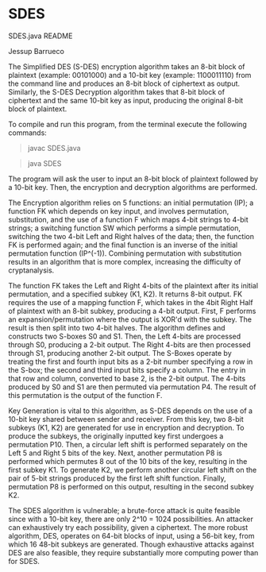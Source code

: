 # SDES

SDES.java README

Jessup Barrueco

The Simplified DES (S-DES) encryption algorithm takes an 8-bit block of plaintext (example: 00101000) and a 10-bit key (example: 1100011110) from the command line and produces an 8-bit block of ciphertext as output. Similarly, the S-DES Decryption algorithm takes that 8-bit block of ciphertext and the same 10-bit key as input, producing the original 8-bit block of plaintext.

To compile and run this program, from the terminal execute the following commands:
> javac SDES.java


> java SDES

The program will ask the user to input an 8-bit block of plaintext followed by a 10-bit key. Then, the encryption and decryption algorithms are performed.

The Encryption algorithm relies on 5 functions: an initial permutation (IP); a function FK which depends on key input, and involves permutation, substitution, and the use of a function F which maps 4-bit strings to 4-bit strings; a switching function SW which performs a simple permutation, switching the two 4-bit Left and Right halves of the data; then, the function FK is performed again; and the final function is an inverse of the initial permutation function (IP^(-1)). Combining permutation with substitution results in an algorithm that is more complex, increasing the difficulty of cryptanalysis.

The function FK takes the Left and Right 4-bits of the plaintext after its initial permutation, and a specified subkey (K1, K2). It returns 8-bit output. 
FK requires the use of a mapping function F, which takes in the 4bit Right Half of plaintext with an 8-bit subkey, producing a 4-bit output. First, F performs an expansion/permutation where the output is XOR'd with the subkey. The result is then split into two 4-bit halves. The algorithm defines and constructs two S-boxes S0 and S1. Then, the Left 4-bits are processed through S0, producing a 2-bit output. The Right 4-bits are then processed through S1, producing another 2-bit output. The S-Boxes operate by treating the first and fourth input bits as a 2-bit number specifying a row in the S-box; the second and third input bits specify a column. The entry in that row and column, converted to base 2, is the 2-bit output. The 4-bits produced by S0 and S1 are then permuted via permutation P4. The result of this permutation is the output of the function F.

Key Generation is vital to this algorithm, as S-DES depends on the use of a 10-bit key shared between sender and receiver. From this key, two 8-bit subkeys (K1, K2) are generated for use in encryption and decryption. To produce the subkeys, the originally inputted key first undergoes a permutation P10. Then, a circular left shift is performed separately on the Left 5 and Right 5 bits of the key. Next, another permutation P8 is performed which permutes 8 out of the 10 bits of the key, resulting in the first subkey K1. To generate K2, we perform another circular left shift on the pair of 5-bit strings produced by the first left shift function. Finally, permutation P8 is performed on this output, resulting in the second subkey K2.

The SDES algorithm is vulnerable; a brute-force attack is quite feasible since with a 10-bit key, there are only 2^10 = 1024 possibilities. An attacker can exhaustively try each possibility, given a ciphertext. The more robust algorithm, DES, operates on 64-bit blocks of input, using a 56-bit key, from which 16 48-bit subkeys are generated. Though exhaustive attacks against DES are also feasible, they require substantially more computing power than for SDES.
